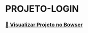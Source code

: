 # PROJETO-LOGIN

 <h3  style="color: green; text-decoration: none;"><strong><a href="https://luciananader.github.io/Projeto-Login/"> 🎥 Visualizar Projeto no Bowser</a></strong></h3>